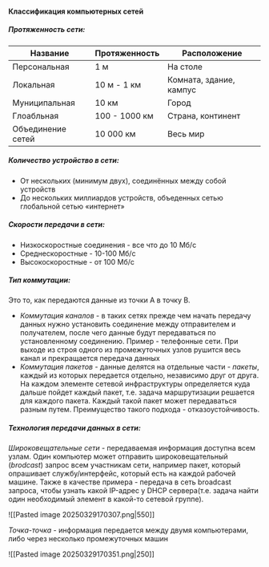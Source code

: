 #### Классификация компьютерных сетей

##### Протяженность сети:

| Название          | Протяженность | Расположение            |
| ----------------- | ------------- | ----------------------- |
| Персональная      | 1 м           | На столе                |
| Локальная         | 10 м - 1 км   | Комната, здание, кампус |
| Муниципальная     | 10 км         | Город                   |
| Глоабльная        | 100 - 1000 км | Страна, континент       |
| Объединение сетей | 10 000 км     | Весь мир                |

##### Количество устройство в сети:

- От нескольких (минимум двух), соединённых между собой устройств
- До нескольких миллиардов устройств, объеденных сетью глобальной сетью «интернет»

##### Скорости передачи в сети:

- Низкоскоростные соединения - все что до 10 Мб/с
- Среднескоростные - 10-100 Мб/с
- Высокоскоростные - от 100 Мб/с

##### Тип коммутации:

Это то, как передаются данные из точки А в точку В.

- *Коммутация каналов* - в таких сетях прежде чем начать передачу данных нужно установить соединение между отправителем и получателем, после чего данные будут передаваться по установленному соединению. Пример - телефонные сети. При выходе из строя одного из промежуточных узлов рушится весь канал и прекращается передача данных
- *Коммутация пакетов* - данные делятся на отдельные части - *пакеты*, каждый из которых передается отдельно, независимо друг от друга. На каждом элементе сетевой инфраструктуры определяется куда дальше пойдет каждый пакет, т.е. задача маршрутизации решается для каждого пакета. Каждый такой пакет может передаваться разным путем. Преимущество такого подхода - отказоустойчивость.


##### Технология передачи данных в сети:

*Широковещательные сети* - передаваемая информация доступна всем узлам. Один компьютер может отправить широковещательный (*brodcast*) запрос всем участникам сети,  например пакет, который опрашивает службу/интерфейс, который есть на каждой рабочей машине. Также в качестве примера - передача в сеть broadcast запроса, чтобы узнать какой IP-адрес у DHCP сервера(т.е. задача найти один необходимый элемент в какой-то сетевой группе).

![[Pasted image 20250329170307.png|550]]

*Точка-точка* - информация передается между двумя компьютерами, либо через несколько промежуточных машин

![[Pasted image 20250329170351.png|250]]